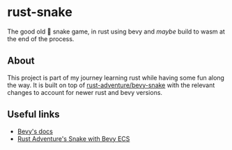 # rust-snake

The good old 🐍 snake game, in rust using bevy and _maybe_ build to wasm at the end of the process.

## About

This project is part of my journey learning rust while having some fun along the way. It is built on top of [rust-adventure/bevy-snake](https://github.com/rust-adventure/bevy-snake) with the relevant changes to account for newer rust and bevy versions.

## Useful links

* [Bevy's docs](https://docs.rs/bevy/latest/bevy/index.html)
* [Rust Adventure's Snake with Bevy ECS](https://www.rustadventure.dev/snake-with-bevy-ecs)
